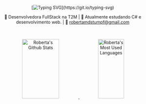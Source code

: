 <div align="center">

   [![Typing SVG](https://readme-typing-svg.herokuapp.com/?color=00CED1&size=35&center=true&vCenter=true&width=1000&lines=Olá!+eu+me+chamo+Roberta;)](https://git.io/typing-svg)
   
  
🔭 Desenvolvedora FullStack na T2M |
🌱 Atualmente estudando C# e desenvolvimento web. |
💬 robertamdstumpf@gmail.com

<br>
<br>

 <div align="center">  
   <a href="https://github.com/roberta2105"> 
      <img width="49%" height="195px" src="https://github-readme-stats.vercel.app/api?username=roberta2105&show_icons=true&count_private=true&hide_border=true&title_color=00CED1&icon_color=00CED1&text_color=F0F8FF&bg_color=0d1117" alt="Roberta's Github Stats" /> 
      <img width="41%" height="195px" src="https://github-readme-stats.vercel.app/api/top-langs/?username=roberta2105&layout=compact&hide_border=true&title_color=00CED1&text_color=F0F8FF&bg_color=0d1117" alt="Roberta's Most Used Languages" />
</div>

</div>

